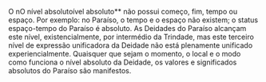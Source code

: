 ﻿O nO nível absolutoível absoluto** não possui começo, fim, tempo ou espaço. Por exemplo: no Paraíso, o tempo e o espaço não existem; o status espaço-tempo do Paraíso é absoluto. As Deidades do Paraíso alcançam este nível, existencialmente,  por intermédio da Trindade, mas este terceiro nível de expressão unificadora da Deidade não está plenamente unificado experiencialmente. Quaisquer que sejam o momento, o local e o modo como funciona o nível absoluto da  Deidade, os valores e significados absolutos do Paraíso são manifestos.